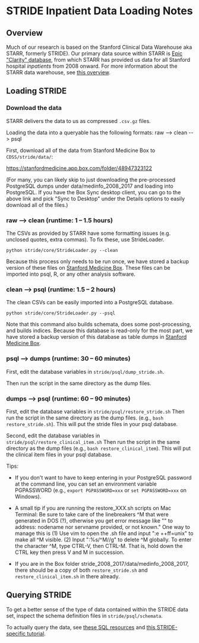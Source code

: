 # STRIDE Inpatient Data Loading Notes

## Overview
Much of our research is based on the Stanford Clinical Data Warehouse
aka STARR, formerly STRIDE). Our primary data source within STARR is
[Epic "Clarity" database](https://www.med.upenn.edu/dac/epic-clarity-data-warehousing.html),
from which STARR has provided us data for all Stanford hospital _inpatients_
from 2008 onward. For more information about the STARR data warehouse, see [this overview](https://med.stanford.edu/researchit/services/clinical-data-warehouse.html).

## Loading STRIDE

### Download the data

STARR delivers the data to us as compressed `.csv.gz` files.

Loading the data into a queryable has the following formats:
raw --> clean --> psql

First, download all of the data from Stanford Medicine Box to
`CDSS/stride/data/`:

https://stanfordmedicine.app.box.com/folder/48947323122

(For many, you can likely skip to just downloading the pre-processed PostgreSQL dumps under data/medinfo_2008_2017 and loading into PostgreSQL.
If you have the Box Sync desktop client, you can go to the above link and pick "Sync to Desktop" under the Details options to easily download all of the files.)

### raw --> clean (runtime: 1 – 1.5 hours)

The CSVs as provided by STARR have some formatting issues
(e.g. unclosed quotes, extra commas). To fix these, use StrideLoader.

`python stride/core/StrideLoader.py --clean`

Because this process only needs to be run once, we have stored a backup
version of these files on
[Stanford Medicine Box](https://stanfordmedicine.app.box.com/folder/49709022468). These files can be imported into psql, R, or any other analysis software.

### clean --> psql (runtime: 1.5 – 2 hours)

The clean CSVs can be easily imported into a PostgreSQL database.

`python stride/core/StrideLoader.py --psql`

Note that this command also builds schemata, does some post-processing, and
builds indices. Because this database is read-only for the most part, we have
stored a backup version of this database as table dumps in
[Stanford Medicine Box](https://stanfordmedicine.app.box.com/folder/50484084132).

### psql --> dumps (runtime: 30 – 60 minutes)

First, edit the database variables in `stride/psql/dump_stride.sh`.

Then run the script in the same directory as the dump files.

### dumps --> psql (runtime: 60 – 90 minutes)

First, edit the database variables in `stride/psql/restore_stride.sh`
Then run the script in the same directory as the dump files. (e.g., `bash restore_stride.sh`). This will put the stride files in your psql database.

Second, edit the database variables in `stride/psql/restore_clinical_item.sh`
Then run the script in the same directory as the dump files (e.g., `bash restore_clinical_item`). This will put the clinical item files in your psql database.

Tips:
* If you don't want to have to keep entering in your PostgreSQL password at the command line, you can set an environment variable PGPASSWORD (e.g., `export PGPASSWORD=xxx` or `set PGPASSWORD=xxx` on Windows).

* A small tip if you are running the restore_XXX.sh scripts on Mac Terminal: Be sure to take care of the linebreakers ^M that were generated in DOS (?), otherwise you get error message like "" to address: nodename nor servname provided, or not known."
One way to manage this is (1) Use vim to open the .sh file and input ":e ++ff=unix" to make all ^M visible. (2) Input ":%s/^M//g" to delete ^M globally. To enter the character ^M, type CTRL-V, then CTRL-M. That is, hold down the CTRL key then press V and M in succession.

* If you are in the Box folder stride_2008_2017/data/medinfo_2008_2017, there should be a copy of both `restore_stride.sh` and `restore_clinical_item.sh` in there already.

## Querying STRIDE

To get a better sense of the type of data contained within the STRIDE
data set, inspect the schema definition files in `stride/psql/schemata`.

To actually query the data, see [these SQL resources](https://github.com/HealthRex/CDSS/wiki/STRIDE-Database#postgresql)
and [this STRIDE-specific tutorial](https://github.com/HealthRex/CDSS/wiki/STRIDE-SQL-Tutorial).
